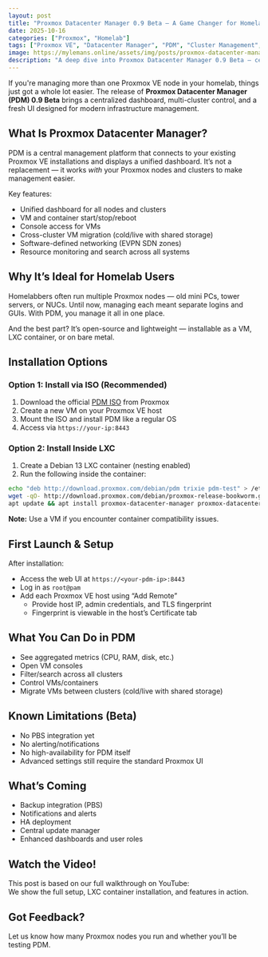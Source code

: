 ```yaml
---
layout: post
title: "Proxmox Datacenter Manager 0.9 Beta – A Game Changer for Homelab Users"
date: 2025-10-16
categories: ["Proxmox", "Homelab"]
tags: ["Proxmox VE", "Datacenter Manager", "PDM", "Cluster Management", "Beta"]
image: https://mylemans.online/assets/img/posts/proxmox-datacenter-manager-beta.png
description: "A deep dive into Proxmox Datacenter Manager 0.9 Beta — central management for multiple Proxmox VE clusters, perfect for homelab users."
---
```



If you're managing more than one Proxmox VE node in your homelab, things just got a whole lot easier. The release of **Proxmox Datacenter Manager (PDM) 0.9 Beta** brings a centralized dashboard, multi-cluster control, and a fresh UI designed for modern infrastructure management.

## What Is Proxmox Datacenter Manager?

PDM is a central management platform that connects to your existing Proxmox VE installations and displays a unified dashboard. It’s not a replacement — it works *with* your Proxmox nodes and clusters to make management easier.

Key features:
- Unified dashboard for all nodes and clusters
- VM and container start/stop/reboot
- Console access for VMs
- Cross-cluster VM migration (cold/live with shared storage)
- Software-defined networking (EVPN SDN zones)
- Resource monitoring and search across all systems

## Why It’s Ideal for Homelab Users

Homelabbers often run multiple Proxmox nodes — old mini PCs, tower servers, or NUCs. Until now, managing each meant separate logins and GUIs. With PDM, you manage it all in one place.

And the best part? It’s open-source and lightweight — installable as a VM, LXC container, or on bare metal.

## Installation Options

### Option 1: Install via ISO (Recommended)
1. Download the official [PDM ISO](https://enterprise.proxmox.com/iso/) from Proxmox
2. Create a new VM on your Proxmox VE host
3. Mount the ISO and install PDM like a regular OS
4. Access via `https://your-ip:8443`

### Option 2: Install Inside LXC
1. Create a Debian 13 LXC container (nesting enabled)
2. Run the following inside the container:
```bash
echo "deb http://download.proxmox.com/debian/pdm trixie pdm-test" > /etc/apt/sources.list.d/pdm.list
wget -qO- http://download.proxmox.com/debian/proxmox-release-bookworm.gpg | gpg --dearmor > /etc/apt/trusted.gpg.d/proxmox.gpg
apt update && apt install proxmox-datacenter-manager proxmox-datacenter-manager-ui
```

**Note:** Use a VM if you encounter container compatibility issues.

## First Launch & Setup

After installation:
- Access the web UI at `https://<your-pdm-ip>:8443`
- Log in as `root@pam`
- Add each Proxmox VE host using “Add Remote”
  - Provide host IP, admin credentials, and TLS fingerprint
  - Fingerprint is viewable in the host’s Certificate tab

## What You Can Do in PDM

- See aggregated metrics (CPU, RAM, disk, etc.)
- Open VM consoles
- Filter/search across all clusters
- Control VMs/containers
- Migrate VMs between clusters (cold/live with shared storage)

## Known Limitations (Beta)

- No PBS integration yet
- No alerting/notifications
- No high-availability for PDM itself
- Advanced settings still require the standard Proxmox UI

## What’s Coming

- Backup integration (PBS)
- Notifications and alerts
- HA deployment
- Central update manager
- Enhanced dashboards and user roles

## Watch the Video!

This post is based on our full walkthrough on YouTube:  
We show the full setup, LXC container installation, and features in action.

## Got Feedback?

Let us know how many Proxmox nodes you run and whether you’ll be testing PDM.

